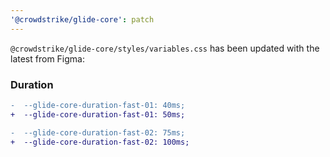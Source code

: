 ```yaml
---
'@crowdstrike/glide-core': patch
---
```


`@crowdstrike/glide-core/styles/variables.css` has been updated with the latest from Figma:

### Duration

```diff
-  --glide-core-duration-fast-01: 40ms;
+  --glide-core-duration-fast-01: 50ms;

-  --glide-core-duration-fast-02: 75ms;
+  --glide-core-duration-fast-02: 100ms;
```
